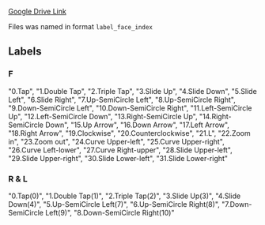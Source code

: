 [Google Drive Link](https://drive.google.com/drive/folders/1xisYMozyvnfNudMXd-JlNMPfj43MRRQ8?usp=sharing)

Files was named in format `label_face_index`

## Labels

### F

"0.Tap", "1.Double Tap", "2.Triple Tap", 
 "3.Slide Up", "4.Slide Down", "5.Slide Left", "6.Slide Right", 
 "7.Up-SemiCircle Left", "8.Up-SemiCircle Right", "9.Down-SemiCircle Left", "10.Down-SemiCircle Right", 
 "11.Left-SemiCircle Up", "12.Left-SemiCircle Down", "13.Right-SemiCircle Up", "14.Right-SemiCircle Down", 
 "15.Up Arrow", "16.Down Arrow", "17.Left Arrow", "18.Right Arrow", 
 "19.Clockwise", "20.Counterclockwise",
 "21.L", "22.Zoom in", "23.Zoom out", 
 "24.Curve Upper-left", "25.Curve Upper-right", "26.Curve Left-lower", "27.Curve Right-upper",
 "28.Slide Upper-left", "29.Slide Upper-right", "30.Slide Lower-left", "31.Slide Lower-right"

### R & L

"0.Tap(0)", "1.Double Tap(1)", "2.Triple Tap(2)", "3.Slide Up(3)", "4.Slide Down(4)", 
"5.Up-SemiCircle Left(7)", "6.Up-SemiCircle Right(8)", "7.Down-SemiCircle Left(9)", "8.Down-SemiCircle Right(10)"